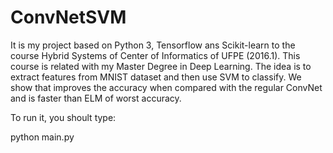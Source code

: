 # ConvNetSVM
It is my project based on Python 3, Tensorflow ans Scikit-learn to the course Hybrid Systems of Center of Informatics of UFPE (2016.1). This course is related with my Master Degree in Deep Learning. The idea is to extract features from MNIST dataset and then use SVM to classify. We show that improves the accuracy when compared with the regular ConvNet and is faster than ELM of worst accuracy.

To run it, you shoult type:

python main.py
